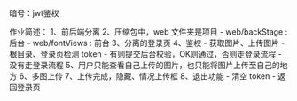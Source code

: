 



暗号：jwt鉴权

作业简述：
1、前后端分离
2、压缩包中，web 文件夹是项目
    - web/backStage : 后台
    - web/fontViews : 前台
3、分离的登录页
4、鉴权
    - 获取图片、上传图片 
    - 根目录、登录页检测 token 
        - 有则提交后台校验，OK则通过，否则走登录流程
        - 没有走登录流程
5、用户只能查看自己上传的图片，也只能将图片上传至自己的地方
6、多图上传
7、上传完成，隐藏、情况上传框
8、退出功能
    - 清空 token
    - 返回登录页
